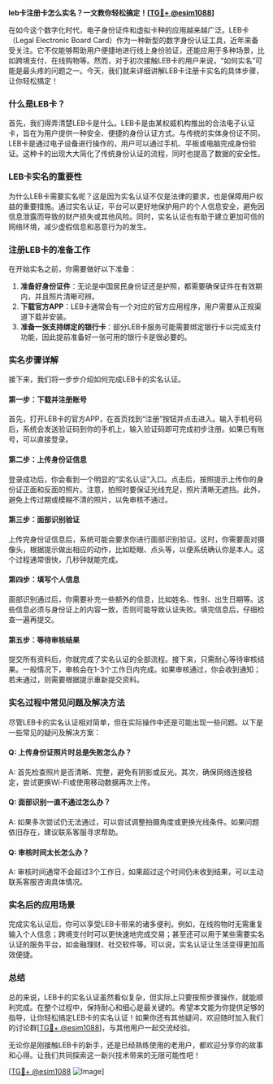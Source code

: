 **leb卡注册卡怎么实名？一文教你轻松搞定！[[TG💪+ @esim1088](https://t.me/s/esim1088)]**

在如今这个数字化时代，电子身份证件和虚拟卡种的应用越来越广泛。LEB卡（Legal Electronic Board Card）作为一种新型的数字身份认证工具，近年来备受关注。它不仅能够帮助用户便捷地进行线上身份验证，还能应用于多种场景，比如跨境支付、在线购物等。然而，对于初次接触LEB卡的用户来说，“如何实名”可能是最头疼的问题之一。今天，我们就来详细讲解LEB卡注册卡实名的具体步骤，让你轻松搞定！

### 什么是LEB卡？

首先，我们得弄清楚LEB卡是什么。LEB卡是由某权威机构推出的合法电子认证卡，旨在为用户提供一种安全、便捷的身份认证方式。与传统的实体身份证不同，LEB卡是通过电子设备进行操作的，用户可以通过手机、平板或电脑完成身份验证。这种卡的出现大大简化了传统身份认证的流程，同时也提高了数据的安全性。

### LEB卡实名的重要性

为什么LEB卡需要实名呢？这是因为实名认证不仅是法律的要求，也是保障用户权益的重要措施。通过实名认证，平台可以更好地保护用户的个人信息安全，避免因信息泄露而导致的财产损失或其他风险。同时，实名认证也有助于建立更加可信的网络环境，减少虚假信息和恶意行为的发生。

### 注册LEB卡的准备工作

在开始实名之前，你需要做好以下准备：

1. **准备好身份证件**：无论是中国居民身份证还是护照，都需要确保证件在有效期内，并且照片清晰可辨。
2. **下载官方APP**：LEB卡通常会有一个对应的官方应用程序，用户需要从正规渠道下载并安装。
3. **准备一张支持绑定的银行卡**：部分LEB卡服务可能需要绑定银行卡以完成支付功能，因此提前准备好一张可用的银行卡是很必要的。

### 实名步骤详解

接下来，我们将一步步介绍如何完成LEB卡的实名认证。

#### 第一步：下载并注册账号

首先，打开LEB卡的官方APP，在首页找到“注册”按钮并点击进入。输入手机号码后，系统会发送验证码到你的手机上，输入验证码即可完成初步注册。如果已有账号，可以直接登录。

#### 第二步：上传身份证信息

登录成功后，你会看到一个明显的“实名认证”入口。点击后，按照提示上传你的身份证正面和反面的照片。注意，拍照时要保证光线充足，照片清晰无遮挡。此外，避免上传过期或模糊不清的照片，以免审核不通过。

#### 第三步：面部识别验证

上传完身份证信息后，系统可能会要求你进行面部识别验证。这时，你需要面对摄像头，根据提示做出相应的动作，比如眨眼、点头等，以便系统确认你是本人。这个过程通常很快，几秒钟就能完成。

#### 第四步：填写个人信息

面部识别通过后，你需要补充一些额外的信息，比如姓名、性别、出生日期等。这些信息必须与身份证上的内容一致，否则可能导致认证失败。填完信息后，仔细检查一遍再提交。

#### 第五步：等待审核结果

提交所有资料后，你就完成了实名认证的全部流程。接下来，只需耐心等待审核结果。一般情况下，审核会在1-3个工作日内完成。如果审核通过，你会收到通知；若未通过，则需要根据提示重新提交资料。

### 实名过程中常见问题及解决方法

尽管LEB卡的实名认证相对简单，但在实际操作中还是可能出现一些问题。以下是一些常见的疑问及解决方案：

#### Q: 上传身份证照片时总是失败怎么办？

A: 首先检查照片是否清晰、完整，避免有阴影或反光。其次，确保网络连接稳定，尝试更换Wi-Fi或使用移动数据再次上传。

#### Q: 面部识别一直不通过怎么办？

A: 如果多次尝试仍无法通过，可以尝试调整拍摄角度或更换光线条件。如果问题依旧存在，建议联系客服寻求帮助。

#### Q: 审核时间太长怎么办？

A: 审核时间通常不会超过3个工作日，如果超过这个时间仍未收到结果，可以主动联系客服咨询具体情况。

### 实名后的应用场景

完成实名认证后，你可以享受LEB卡带来的诸多便利。例如，在线购物时无需重复输入个人信息；跨境支付时可以更快速地完成交易；甚至还可以用于某些需要实名认证的服务平台，如金融理财、社交软件等。可以说，实名认证让生活变得更加高效便捷。

### 总结

总的来说，LEB卡的实名认证虽然看似复杂，但实际上只要按照步骤操作，就能顺利完成。在整个过程中，保持耐心和细心是最关键的。希望本文能为你提供足够的指导，让你轻松搞定LEB卡的实名认证！如果你还有其他疑问，欢迎随时加入我们的讨论群[[TG💪+ @esim1088](https://t.me/s/esim1088)]，与其他用户一起交流经验。

无论你是刚接触LEB卡的新手，还是已经熟练使用的老用户，都欢迎分享你的故事和心得。让我们共同探索这一新兴技术带来的无限可能性吧！

[[TG💪+ @esim1088](https://t.me/s/esim1088) ![Image](https://i.postimg.cc/4NQfJmqS/Snipaste-2025-05-13-00-14-12.png)]